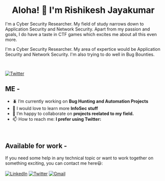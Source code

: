 <br>
<br>
<h1 align="center">Aloha! 👋 I'm Rishikesh Jayakumar </h1>

<p aligh="left">I'm a Cyber Security Researcher. My field of study narrows down to Application Security and Network Security. Apart from my passion and goals, I do have a taste in CTF games which excites me about all this even more.</p>

<p aligh="left">I'm a Cyber Security Researcher. My area of expertice would be Application Security and Network Security. I'm also trying to do well in Bug Bounties.</p>

<br>

[![Twitter](https://img.shields.io/static/v1?style=for-the-badge&logo=twitter&label=Twitter&message=R1SH1KE5H&color=blue)](https://twitter.com/r1sh1ke5h)


## ME -

- 🪲 I’m currently working on **Bug Hunting and Automation Projects**
- 📜 I would love to learn more **InfoSec stuff**
- 👐 I’m happy to collaborate on **projects reelated to my field.**
- 📫 How to reach me: **I prefer using Twitter: <a href='https://twitter.com/r1sh1ke5h'></a>**

<br>

## Available for work -
If you need some help in any technical topic or want to work together on something exciting, you can contact me here😃:
<br>
<br>
[![LinkedIn](https://img.shields.io/static/v1?style=for-the-badge&logo=linkedin&label=LinkedIn&message=Rishikesh-J&color=blue)](https://www.linkedin.com/in/rishikesh-j/)
[![Twitter](https://img.shields.io/static/v1?style=for-the-badge&logo=twitter&label=Twitter&message=R1SH1KE5H&color=blue)](https://twitter.com/r1sh1ke5h)
[![Gmail](https://img.shields.io/static/v1?style=for-the-badge&logo=gmail&label=Gmail&message=rishikeshmits@gmail.com&color=red)](mailto:rishikeshmits@gmail.com)


<!--
**rishikesh-j/rishikesh-j** is a ✨ _special_ ✨ repository because its `README.md` (this file) appears on your GitHub profile.

Here are some ideas to get you started:

- 🔭 I’m currently working on ...
- 🌱 I’m currently learning ...
- 👯 I’m looking to collaborate on ...
- 🤔 I’m looking for help with ...
- 💬 Ask me about ...
- 📫 How to reach me: ...
- 😄 Pronouns: ...
- ⚡ Fun fact: ...
-->
